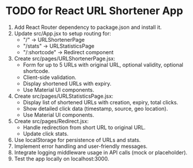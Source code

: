 # TODO for React URL Shortener App

1. Add React Router dependency to package.json and install it.
2. Update src/App.jsx to setup routing for:
   - "/" -> URLShortenerPage
   - "/stats" -> URLStatisticsPage
   - "/:shortcode" -> Redirect component
3. Create src/pages/URLShortenerPage.jsx:
   - Form for up to 5 URLs with original URL, optional validity, optional shortcode.
   - Client-side validation.
   - Display shortened URLs with expiry.
   - Use Material UI components.
4. Create src/pages/URLStatisticsPage.jsx:
   - Display list of shortened URLs with creation, expiry, total clicks.
   - Show detailed click data (timestamp, source, geo location).
   - Use Material UI components.
5. Create src/pages/Redirect.jsx:
   - Handle redirection from short URL to original URL.
   - Update click stats.
6. Use localStorage for persistence of URLs and stats.
7. Implement error handling and user-friendly messages.
8. Integrate logging middleware usage in API calls (mock or placeholder).
9. Test the app locally on localhost:3000.
